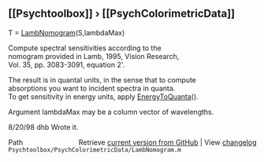 ## [[Psychtoolbox]] &#8250; [[PsychColorimetricData]]

T = [LambNomogram](LambNomogram)(S,lambdaMax)  
  
Compute spectral sensitivities according to the  
nomogram provided in Lamb, 1995, Vision Research,  
Vol. 35, pp. 3083-3091, equation 2'.  
  
The result is in quantal units, in the sense that to compute  
absorptions you want to incident spectra in quanta.  
To get sensitivity in energy units, apply [EnergyToQuanta](EnergyToQuanta)().  
  
Argument lambdaMax may be a column vector of wavelengths.  
  
8/20/98 dhb  Wrote it.  




<div class="code_header" style="text-align:right;">
  <span style="float:left;">Path&nbsp;&nbsp;</span> <span class="counter">Retrieve <a href=
  "https://raw.github.com/Psychtoolbox-3/Psychtoolbox-3/beta/Psychtoolbox/PsychColorimetricData/LambNomogram.m">current version from GitHub</a> | View <a href=
  "https://github.com/Psychtoolbox-3/Psychtoolbox-3/commits/beta/Psychtoolbox/PsychColorimetricData/LambNomogram.m">changelog</a></span>
</div>
<div class="code">
  <code>Psychtoolbox/PsychColorimetricData/LambNomogram.m</code>
</div>

